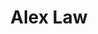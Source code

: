 ---
layout: default
tag: NJ
title: Alex Law
image: https://njpovertyreality.files.wordpress.com/2015/06/attachment-1.jpeg?w=1100
district: 1
party: Democrat
seat: House
website: http://www.alexlawforcongress.com/
donate: https://secure.actblue.com/contribute/page/sdalexlaw
---
